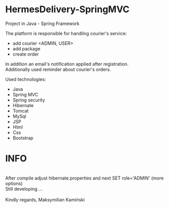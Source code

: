 # HermesDelivery-SpringMVC

Project in Java - Spring Framework

The platform is responsible for handling courier's service:
- add courier <ADMIN, USER>
- add package
- create order

In addition an email's notification applied after registration. </br>
Additionally used reminder about courier's orders.

Used technologies:
- Java 
- Spring MVC
- Spring security
- Hibernate
- Tomcat
- MySql
- JSP
- Html
- Css
- Bootstrap

<h1>INFO</h1></br>
After compile adjust hibernate.properties and next SET role='ADMIN' (more options) </br>
Still developing ...</br>
</br>
Kindly regards, Maksymilian Kamiński
